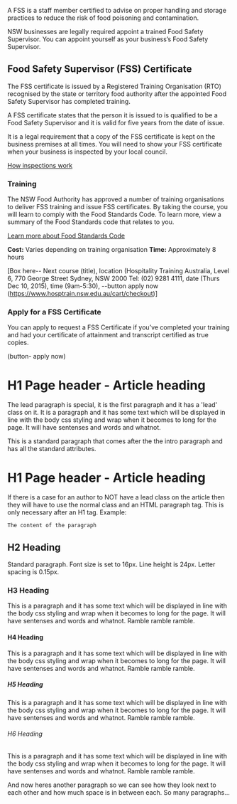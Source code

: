 
<p class="intro">A FSS is a staff member certified to advise on proper handling and storage practices to reduce the risk of food poisoning and contamination.

NSW businesses are legally required appoint a trained Food Safety Supervisor. You can appoint yourself as your business’s Food Safety Supervisor.
</p>

## Food Safety Supervisor (FSS) Certificate

The FSS certificate is issued by a Registered Training Organisation (RTO) recognised by the state or territory food authority after the appointed Food Safety Supervisor has completed training. 

A FSS certificate states that the person it is issued to is qualified to be a Food Safety Supervisor and it is valid for five years from the date of issue. 

It is a legal requirement that a copy of the FSS certificate is kept on the business premises at all times. You will need to show your FSS certificate when your business is inspected by your local council.

<a href="">How inspections work</a>

### Training

The NSW Food Authority has approved a number of training organisations to deliver FSS training and issue FSS certificates. By taking the course, you will learn to comply with the Food Standards Code. To learn more, view a summary of the Food Standards code that relates to you.

<a href=""> Learn more about Food Standards Code </a>

<strong>Cost:</strong> Varies depending on training organisation
<strong>Time:</strong> Approximately 8 hours

[Box here-- Next course (title), location (Hospitality Training Australia, Level 6, 770 George Street
Sydney, NSW 2000 Tel: (02) 9281 4111, date (Thurs Dec 10, 2015), time (9am-5:30), --button apply now (https://www.hosptrain.nsw.edu.au/cart/checkout)]

### Apply for a FSS Certificate
 
You can apply to request a FSS Certificate if you’ve completed your training and had your certificate of attainment and transcript certified as true copies.

(button- apply now)



# H1 Page header - Article heading

The lead paragraph is special, it is the first paragraph and it has a 'lead' class on it. It is a paragraph and it has some text which will be displayed in line with the body css styling and wrap when it becomes to long for the page. It will have sentenses and words and whatnot. 

This is a standard paragraph that comes after the the intro paragraph and has all the standard attributes. 

# H1 Page header - Article heading

<p class="normal">If there is a case for an author to NOT have a lead class on the article then they will have to use the normal class and an HTML paragraph tag. This is only necessary after an H1 tag. Example: 
</p>
<code><p class="normal">The content of the paragraph</p></code>

## H2 Heading

Standard paragraph. Font size is set to 16px. Line height is 24px. Letter spacing is 0.15px. 

### H3 Heading

This is a paragraph and it has some text which will be displayed in line with the body css styling and wrap when it becomes to long for the page. It will have sentenses and words and whatnot. Ramble ramble ramble.

#### H4 Heading

This is a paragraph and it has some text which will be displayed in line with the body css styling and wrap when it becomes to long for the page. It will have sentenses and words and whatnot. Ramble ramble ramble.

##### H5 Heading

This is a paragraph and it has some text which will be displayed in line with the body css styling and wrap when it becomes to long for the page. It will have sentenses and words and whatnot. Ramble ramble ramble.

###### H6 Heading

This is a paragraph and it has some text which will be displayed in line with the body css styling and wrap when it becomes to long for the page. It will have sentenses and words and whatnot. Ramble ramble ramble.

And now heres another paragraph so we can see how they look next to each other and how much space is in between each. So many paragraphs...
